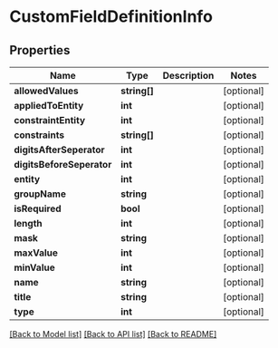 # CustomFieldDefinitionInfo

## Properties
Name | Type | Description | Notes
------------ | ------------- | ------------- | -------------
**allowedValues** | **string[]** |  | [optional] 
**appliedToEntity** | **int** |  | [optional] 
**constraintEntity** | **int** |  | [optional] 
**constraints** | **string[]** |  | [optional] 
**digitsAfterSeperator** | **int** |  | [optional] 
**digitsBeforeSeperator** | **int** |  | [optional] 
**entity** | **int** |  | [optional] 
**groupName** | **string** |  | [optional] 
**isRequired** | **bool** |  | [optional] 
**length** | **int** |  | [optional] 
**mask** | **string** |  | [optional] 
**maxValue** | **int** |  | [optional] 
**minValue** | **int** |  | [optional] 
**name** | **string** |  | [optional] 
**title** | **string** |  | [optional] 
**type** | **int** |  | [optional] 

[[Back to Model list]](../README.md#documentation-for-models) [[Back to API list]](../README.md#documentation-for-api-endpoints) [[Back to README]](../README.md)


